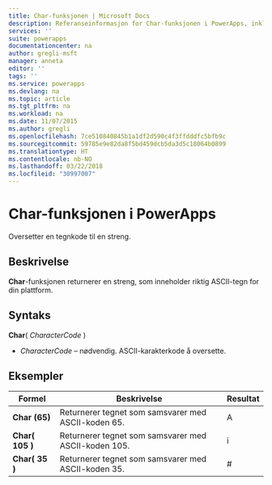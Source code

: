 ```yaml
---
title: Char-funksjonen | Microsoft Docs
description: Referanseinformasjon for Char-funksjonen i PowerApps, inkludert syntaks og eksempler
services: ''
suite: powerapps
documentationcenter: na
author: gregli-msft
manager: anneta
editor: ''
tags: ''
ms.service: powerapps
ms.devlang: na
ms.topic: article
ms.tgt_pltfrm: na
ms.workload: na
ms.date: 11/07/2015
ms.author: gregli
ms.openlocfilehash: 7ce510840845b1a1df2d590c4f3ffdddfc5bfb9c
ms.sourcegitcommit: 59785e9e82da8f5bd459dcb5da3d5c18064b0899
ms.translationtype: HT
ms.contentlocale: nb-NO
ms.lasthandoff: 03/22/2018
ms.locfileid: "30997007"
---
```

# <a name="char-function-in-powerapps"></a>Char-funksjonen i PowerApps
Oversetter en tegnkode til en streng.

## <a name="description"></a>Beskrivelse
**Char**-funksjonen returnerer en streng, som inneholder riktig ASCII-tegn for din plattform.

## <a name="syntax"></a>Syntaks
**Char**( *CharacterCode* )

* *CharacterCode* – nødvendig. ASCII-karakterkode å oversette.

## <a name="examples"></a>Eksempler
| Formel | Beskrivelse | Resultat |
| --- | --- | --- |
| **Char (65)** |Returnerer tegnet som samsvarer med ASCII-koden 65. |A |
| **Char( 105 )** |Returnerer tegnet som samsvarer med ASCII-koden 105. |i |
| **Char( 35 )** |Returnerer tegnet som samsvarer med ASCII-koden 35. |# |

